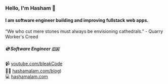 
### Hello, I'm Hasham 👋 
#### I am software engineer building and improving fullstack web apps.

“We who cut mere stones must always be envisioning cathedrals.” - Quarry Worker's Creed

##### 💿 Software Engineer 🇨🇦
📹 [youtube.com/bleakCode](https://youtube.com/bleakCode)
<br>
✍🏼 [hashamalam.com/blog](https://hashamalam.com/blog/))
<br> 
💻 [hashamalam.com](https://hashamalam.com)
